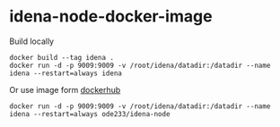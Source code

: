 # idena-node-docker-image

Build locally

```
docker build --tag idena .
docker run -d -p 9009:9009 -v /root/idena/datadir:/datadir --name idena --restart=always idena
```

Or use image form [dockerhub](https://hub.docker.com/r/ode233/idena-node)

```
docker run -d -p 9009:9009 -v /root/idena/datadir:/datadir --name idena --restart=always ode233/idena-node
```
